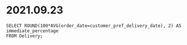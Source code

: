# 2021.09.23
```
SELECT ROUND(100*AVG(order_date=customer_pref_delivery_date), 2) AS immediate_percentage
FROM Delivery;
```
